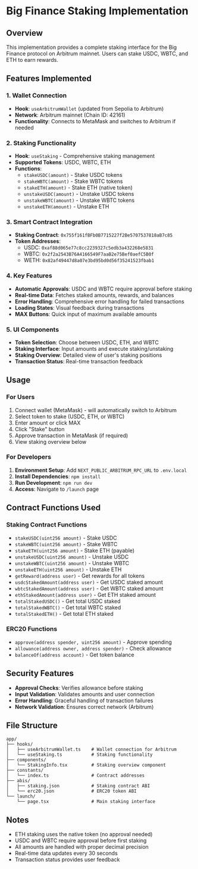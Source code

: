 # Big Finance Staking Implementation

## Overview
This implementation provides a complete staking interface for the Big Finance protocol on Arbitrum mainnet. Users can stake USDC, WBTC, and ETH to earn rewards.

## Features Implemented

### 1. Wallet Connection
- **Hook**: `useArbitrumWallet` (updated from Sepolia to Arbitrum)
- **Network**: Arbitrum mainnet (Chain ID: 42161)
- **Functionality**: Connects to MetaMask and switches to Arbitrum if needed

### 2. Staking Functionality
- **Hook**: `useStaking` - Comprehensive staking management
- **Supported Tokens**: USDC, WBTC, ETH
- **Functions**:
  - `stakeUSDC(amount)` - Stake USDC tokens
  - `stakeWBTC(amount)` - Stake WBTC tokens  
  - `stakeETH(amount)` - Stake ETH (native token)
  - `unstakeUSDC(amount)` - Unstake USDC tokens
  - `unstakeWBTC(amount)` - Unstake WBTC tokens
  - `unstakeETH(amount)` - Unstake ETH

### 3. Smart Contract Integration
- **Staking Contract**: `0x755f161fBFb0B7715227f2Be5707537818aB7c85`
- **Token Addresses**:
  - USDC: `0xaf88d065e77c8cc2239327c5edb3a432268e5831`
  - WBTC: `0x2f2a2543B76A4166549F7aaB2e75Bef0aefC5B0f`
  - WETH: `0x82af49447d8a07e3bd95bd0d56f35241523fbab1`

### 4. Key Features
- **Automatic Approvals**: USDC and WBTC require approval before staking
- **Real-time Data**: Fetches staked amounts, rewards, and balances
- **Error Handling**: Comprehensive error handling for failed transactions
- **Loading States**: Visual feedback during transactions
- **MAX Buttons**: Quick input of maximum available amounts

### 5. UI Components
- **Token Selection**: Choose between USDC, ETH, and WBTC
- **Staking Interface**: Input amounts and execute staking/unstaking
- **Staking Overview**: Detailed view of user's staking positions
- **Transaction Status**: Real-time transaction feedback

## Usage

### For Users
1. Connect wallet (MetaMask) - will automatically switch to Arbitrum
2. Select token to stake (USDC, ETH, or WBTC)
3. Enter amount or click MAX
4. Click "Stake" button
5. Approve transaction in MetaMask (if required)
6. View staking overview below

### For Developers
1. **Environment Setup**: Add `NEXT_PUBLIC_ARBITRUM_RPC_URL` to `.env.local`
2. **Install Dependencies**: `npm install`
3. **Run Development**: `npm run dev`
4. **Access**: Navigate to `/launch` page

## Contract Functions Used

### Staking Contract Functions
- `stakeUSDC(uint256 amount)` - Stake USDC
- `stakeWBTC(uint256 amount)` - Stake WBTC
- `stakeETH(uint256 amount)` - Stake ETH (payable)
- `unstakeUSDC(uint256 amount)` - Unstake USDC
- `unstakeWBTC(uint256 amount)` - Unstake WBTC
- `unstakeETH(uint256 amount)` - Unstake ETH
- `getReward(address user)` - Get rewards for all tokens
- `usdcStakedAmount(address user)` - Get USDC staked amount
- `wbtcStakedAmount(address user)` - Get WBTC staked amount
- `ethStakedAmount(address user)` - Get ETH staked amount
- `totalStakedUSDC()` - Get total USDC staked
- `totalStakedWBTC()` - Get total WBTC staked
- `totalStakedETH()` - Get total ETH staked

### ERC20 Functions
- `approve(address spender, uint256 amount)` - Approve spending
- `allowance(address owner, address spender)` - Check allowance
- `balanceOf(address account)` - Get token balance

## Security Features
- **Approval Checks**: Verifies allowance before staking
- **Input Validation**: Validates amounts and user connection
- **Error Handling**: Graceful handling of transaction failures
- **Network Validation**: Ensures correct network (Arbitrum)

## File Structure
```
app/
├── hooks/
│   ├── useArbitrumWallet.ts    # Wallet connection for Arbitrum
│   └── useStaking.ts           # Staking functionality
├── components/
│   └── StakingInfo.tsx         # Staking overview component
├── constants/
│   └── index.ts                # Contract addresses
├── abis/
│   ├── staking.json            # Staking contract ABI
│   └── erc20.json              # ERC20 token ABI
└── launch/
    └── page.tsx                # Main staking interface
```

## Notes
- ETH staking uses the native token (no approval needed)
- USDC and WBTC require approval before first staking
- All amounts are handled with proper decimal precision
- Real-time data updates every 30 seconds
- Transaction status provides user feedback 